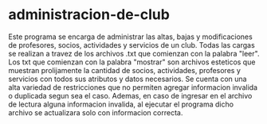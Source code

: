 # administracion-de-club
Este programa se encarga de administrar las altas, bajas y modificaciones de profesores, socios, actividades y servicios de un club. Todas las cargas se realizan a travez de los archivos .txt que comienzan con la palabra "leer". Los txt que comienzan con la palabra "mostrar" son archivos esteticos que muestran prolijamente la cantidad de socios,
actividades, profesores y servicios con todos sus atributos y datos necesarios. Se cuenta con una alta variedad de restricciones que no permiten agregar informacion invalida o duplicada segun sea el caso. Ademas, en caso de ingresar en el archivo de lectura alguna informacion invalida, al ejecutar el programa dicho archivo se actualizara solo con informacion correcta.
